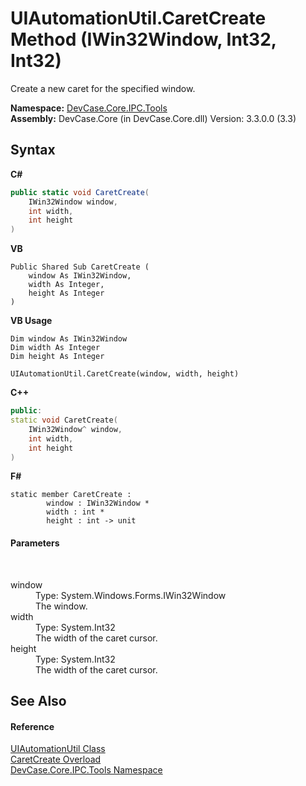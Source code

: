 # UIAutomationUtil.CaretCreate Method (IWin32Window, Int32, Int32)
 

Create a new caret for the specified window.

**Namespace:**&nbsp;<a href="N_DevCase_Core_IPC_Tools">DevCase.Core.IPC.Tools</a><br />**Assembly:**&nbsp;DevCase.Core (in DevCase.Core.dll) Version: 3.3.0.0 (3.3)

## Syntax

**C#**<br />
``` C#
public static void CaretCreate(
	IWin32Window window,
	int width,
	int height
)
```

**VB**<br />
``` VB
Public Shared Sub CaretCreate ( 
	window As IWin32Window,
	width As Integer,
	height As Integer
)
```

**VB Usage**<br />
``` VB Usage
Dim window As IWin32Window
Dim width As Integer
Dim height As Integer

UIAutomationUtil.CaretCreate(window, width, height)
```

**C++**<br />
``` C++
public:
static void CaretCreate(
	IWin32Window^ window, 
	int width, 
	int height
)
```

**F#**<br />
``` F#
static member CaretCreate : 
        window : IWin32Window * 
        width : int * 
        height : int -> unit 

```


#### Parameters
&nbsp;<dl><dt>window</dt><dd>Type: System.Windows.Forms.IWin32Window<br />The window.</dd><dt>width</dt><dd>Type: System.Int32<br />The width of the caret cursor.</dd><dt>height</dt><dd>Type: System.Int32<br />The width of the caret cursor.</dd></dl>

## See Also


#### Reference
<a href="T_DevCase_Core_IPC_Tools_UIAutomationUtil">UIAutomationUtil Class</a><br /><a href="Overload_DevCase_Core_IPC_Tools_UIAutomationUtil_CaretCreate">CaretCreate Overload</a><br /><a href="N_DevCase_Core_IPC_Tools">DevCase.Core.IPC.Tools Namespace</a><br />